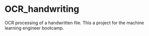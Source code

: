 # OCR_handwriting
OCR processing of a handwritten file.
This a project for the machine learning engineer bootcamp.
